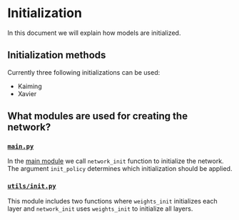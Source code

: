  
# Initialization 
 
In this document we will explain how models are initialized.
 
## Initialization methods
 
Currently three following initializations can be used:
 
- Kaiming
- Xavier 
 
## What modules are used for creating the network?
 
### [`main.py`](https://github.com/sdamadi/image-classification/blob/main/main.py)
 
In the [main module](https://github.com/sdamadi/image-classification/blob/main/main.py) we call `network_init` function to initialize the network. The argument `init_policy` determines which initialization should be applied. 
 
### [`utils/init.py`](https://github.com/sdamadi/image-classification/blob/main/utils/init.py)
 
This module includes two functions where `weights_init` initializes each layer and `network_init` uses `weights_init` to initialize all layers. 
